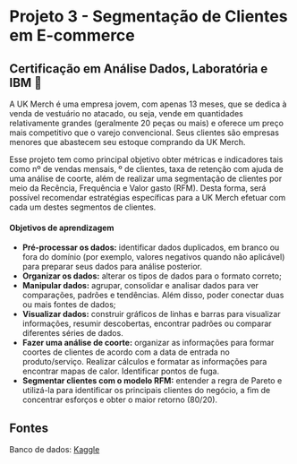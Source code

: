 # Projeto 3 - Segmentação de Clientes em E-commerce

## Certificação em Análise Dados, Laboratória e IBM 🌟

A UK Merch é uma empresa jovem, com apenas 13 meses, que se dedica à venda de vestuário no atacado, ou seja, vende em quantidades relativamente 
grandes (geralmente 20 peças ou mais) e oferece um preço mais competitivo que o varejo convencional. Seus clientes são empresas menores que abastecem 
seu estoque comprando da UK Merch.

Esse projeto tem como principal objetivo obter métricas e indicadores tais como nº de vendas mensais, º de clientes, taxa de retenção com ajuda de 
uma análise de coorte, além de realizar uma segmentação de clientes por meio da Recência, Frequência e Valor gasto (RFM). Desta forma, será possível 
recomendar estratégias específicas para a UK Merch efetuar com cada um destes segmentos de clientes.

#### Objetivos de aprendizagem

- **Pré-processar os dados:** identificar dados duplicados, em branco ou fora do domínio (por exemplo, valores negativos quando não aplicável) para preparar seus dados para análise posterior.
- **Organizar os dados:** alterar os tipos de dados para o formato correto;
- **Manipular dados:** agrupar, consolidar e analisar dados para ver comparações, padrões e tendências. Além disso, poder conectar duas ou mais fontes de dados;
- **Visualizar dados:** construir gráficos de linhas e barras para visualizar informações, resumir descobertas, encontrar padrões ou comparar diferentes séries de dados.
- **Fazer uma análise de coorte:** organizar as informações para formar coortes de clientes de acordo com a data de entrada no produto/serviço. Realizar cálculos e formatar as informações para encontrar mapas de calor. Identificar pontos de fuga.
- **Segmentar clientes com o modelo RFM:** entender a regra de Pareto e utilizá-la para identificar os principais clientes do negócio, a fim de concentrar esforços e obter o maior retorno (80/20).


## Fontes
Banco de dados: [Kaggle](https://www.kaggle.com/himanshupoddar/zomato-bangalore-restaurants)

